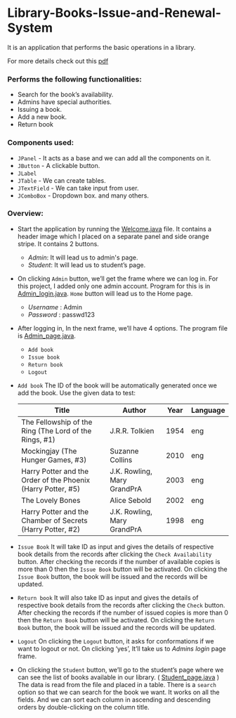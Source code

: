 # Library-Books-Issue-and-Renewal-System

It is an application that performs the basic operations in a library. 

For more details check out this [pdf](https://github.com/Yashi1011/Library-Books-Issue-and-Renewal-System/blob/master/Report.pdf)

### Performs the following functionalities:
* Search for the book’s availability.
* Admins have special authorities.
* Issuing a book.
* Add a new book.
* Return book

### Components used:
+ `JPanel` - It acts as a base and we can add all the components on it.
+ `JButton` - A clickable button.
+ `JLabel`
+ `JTable` - We can create tables.
+ `JTextField` - We can take input from user.
+ `JComboBox` - Dropdown box.
and many others.

### Overview:

* Start the application by running the [Welcome.java](https://github.com/Yashi1011/Library-Books-Issue-and-Renewal-System/blob/master/src/library/Welcome.java) file. It contains a header image which I placed on a separate panel and side orange stripe. It contains 2 buttons.
  * *Admin*: It will lead us to admin's page.
  * *Student*: It will lead us to student’s page.


*  On clicking `Admin` button, we’ll get the frame where we can log in. For this project, I added only one admin account. Program for this is in [Admin_login.java](https://github.com/Yashi1011/Library-Books-Issue-and-Renewal-System/blob/master/src/library/Admin_login.java). `Home` button will lead us to the Home page.
   * *Username* : Admin
   * *Password* : passwd123


* After logging in, In the next frame, we’ll have 4 options. The program file is [Admin_page.java](https://github.com/Yashi1011/Library-Books-Issue-and-Renewal-System/blob/master/src/library/Admin_page.java).
   * `Add book`
   * `Issue book`
   * `Return book`
   * `Logout`


* `Add book`
The ID of the book will be automatically generated once we add the book. Use the given data to test: 

    Title | Author | Year | Language
    --- | --- | --- | ---
    The Fellowship of the Ring (The Lord of the Rings, #1) | J.R.R. Tolkien | 1954 | eng
    Mockingjay (The Hunger Games, #3) | Suzanne Collins | 2010 | eng
    Harry Potter and the Order of the Phoenix (Harry Potter, #5) | J.K. Rowling, Mary GrandPrA | 2003 | eng
    The Lovely Bones | Alice Sebold | 2002 | eng
    Harry Potter and the Chamber of Secrets (Harry Potter, #2) | J.K. Rowling, Mary GrandPrA | 1998 | eng


* `Issue Book`
    It will take ID as input and gives the details of respective book details from the records after clicking the `Check Availability` button. 
    After checking the records if the number of available copies is more than 0 then the `Issue Book` button will be activated. 
    On clicking the `Issue Book` button, the book will be issued and the records will be updated.

* `Return book` 
    It will also take ID as input and gives the details of respective book details from the records after clicking the `Check` button. 
    After checking the records if the number of issued copies is more than 0 then the `Return Book` button will be activated. 
    On clicking the `Return Book` button, the book will be issued and the records will be updated.

* `Logout`
    On clicking the `Logout` button, it asks for conformations if we want to logout or not. On clicking ‘yes’, It’ll take us to *Admins login* page frame.

* On clicking the `Student` button, we’ll go to the student’s page where we can see the list of books available in our library. ( [Student_page.java](https://github.com/Yashi1011/Library-Books-Issue-and-Renewal-System/blob/master/src/library/Student_page.java) )
     The data is read from the file and placed in a table. There is a `search` option so that we can search for the book we want. It works on all the fields. And we can sort each column in ascending and descending orders by double-clicking on the column title. 

